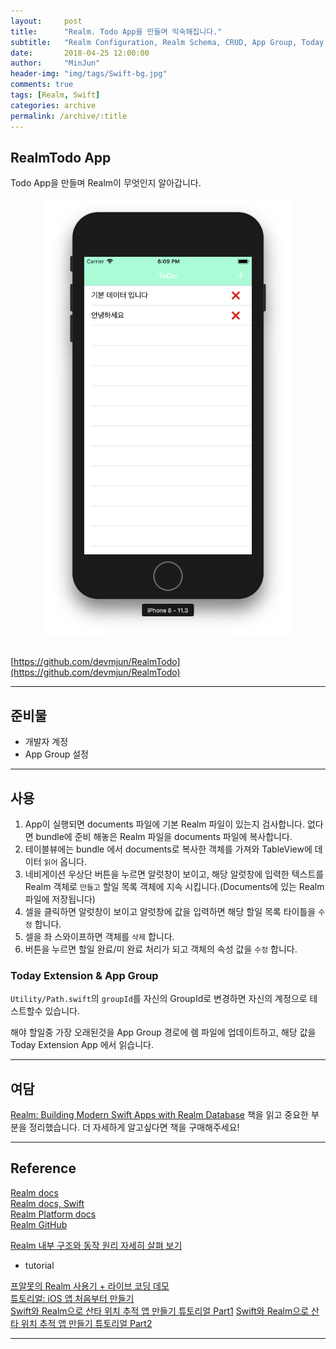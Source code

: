 ```yaml
---
layout:     post
title:      "Realm. Todo App을 만들며 익숙해집니다."
subtitle:   "Realm Configuration, Realm Schema, CRUD, App Group, Today Extension.."
date:       2018-04-25 12:00:00
author:     "MinJun"
header-img: "img/tags/Swift-bg.jpg"
comments: true 
tags: [Realm, Swift]
categories: archive
permalink: /archive/:title
---
```


## RealmTodo App

Todo App을 만들며 Realm이 무엇인지 알아갑니다. 

<center><img src="/img/posts/Mock.png" width="400" height="700"></center> <br>  

[https://github.com/devmjun/RealmTodo](https://github.com/devmjun/RealmTodo) <br>

---

## 준비물 

- 개발자 계정 
- App Group 설정 

---

## 사용

1. App이 실행되면 documents 파일에 기본 Realm 파일이 있는지 검사합니다. 없다면 bundle에 준비 해놓은 Realm 파일을 documents 파일에 복사합니다. 
2. 테이블뷰에는 bundle 에서 documents로 복사한 객체를 가져와 TableView에 데이터 `읽어` 옵니다.
3. 네비게이션 우상단 버튼을 누르면 알럿창이 보이고, 해당 알럿창에 입력한 텍스트를 Realm 객체로 `만들고` 할일 목록 객체에 지속 시킵니다.(Documents에 있는 Realm 파일에 저장됩니다)
4. 셀을 클릭하면 알럿창이 보이고 알럿창에 값을 입력하면 해당 할일 목록 타이틀을 `수정` 합니다. 
5. 셀을 좌 스와이프하면 객체를 `삭제` 합니다. 
6. 버튼을 누르면 할일 완료/미 완료 처리가 되고 객체의 속성 값을 `수정` 합니다.


### Today Extension & App Group 

`Utility/Path.swift`의 `groupId`를 자신의 GroupId로 변경하면 자신의 계정으로 테스트할수 있습니다. 

해야 할일중 가장 오래된것을 App Group 경로에 렘 파일에 업데이트하고, 해당 값을 Today Extension App 에서 읽습니다.

---

## 여담 

[Realm: Building Modern Swift Apps with Realm Database](https://store.raywenderlich.com/products/realm-building-modern-swift-apps-with-realm-database) 책을 읽고 중요한 부분을 정리했습니다. 더 자세하게 알고싶다면 책을 구매해주세요! 

---

## Reference 

[Realm docs](https://realm.io/docs/)<br>
[Realm docs, Swift](https://realm.io/docs/swift/latest)<br>
[Realm Platform docs](https://docs.realm.io/platform/)<br>
[Realm GitHub](https://github.com/realm/realm-cocoa)<br>

[Realm 내부 구조와 동작 원리 자세히 살펴 보기](https://academy.realm.io/kr/posts/anatomy-of-realm/) <br>

- tutorial 

[프알못의 Realm 사용기 + 라이브 코딩 데모](https://academy.realm.io/kr/posts/realm-swift-live-coding-beginner/)<br>
[튜토리얼: iOS 앱 처음부터 만들기](https://realm.io/kr/docs/tutorials/realmtasks/)<br>
[Swift와 Realm으로 산타 위치 추적 앱 만들기 튜토리얼 Part1](https://academy.realm.io/kr/posts/track-santa-with-realm-swift-database-platform-part-1/)
[Swift와 Realm으로 산타 위치 추적 앱 만들기 튜토리얼 Part2](https://academy.realm.io/kr/posts/track-santa-with-realm-swift-database-platform-part-2/)

---



